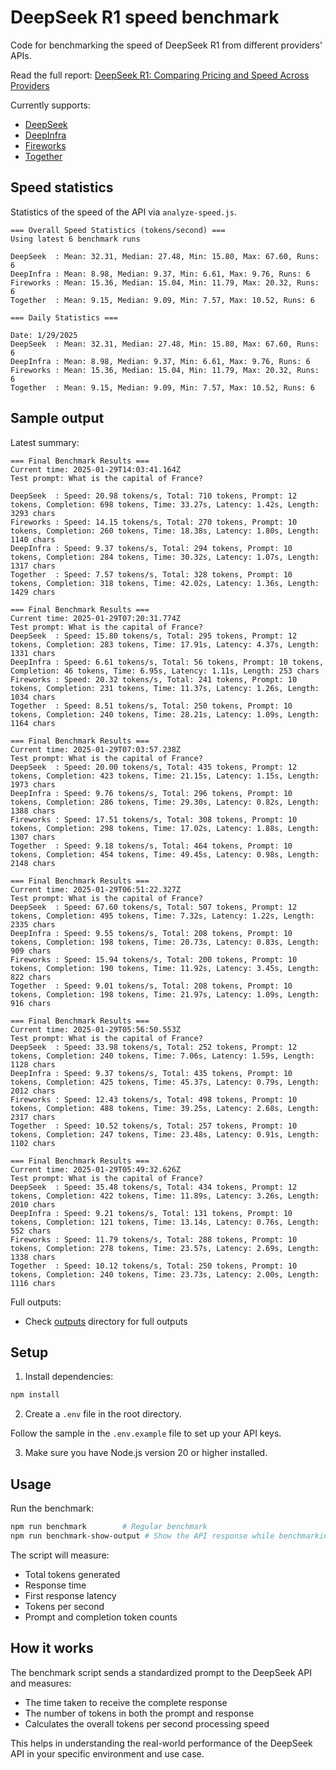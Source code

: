 # DeepSeek R1 speed benchmark

Code for benchmarking the speed of DeepSeek R1 from different providers' APIs.

Read the full report: [DeepSeek R1: Comparing Pricing and Speed Across Providers](https://prompt.16x.engineer/blog/deepseek-r1-cost-pricing-speed)

Currently supports:

- [DeepSeek](https://www.deepseek.com/)
- [DeepInfra](https://deepinfra.com/)
- [Fireworks](https://fireworks.ai/)
- [Together](https://www.together.ai/)

## Speed statistics

Statistics of the speed of the API via `analyze-speed.js`.

```
=== Overall Speed Statistics (tokens/second) ===
Using latest 6 benchmark runs

DeepSeek  : Mean: 32.31, Median: 27.48, Min: 15.80, Max: 67.60, Runs: 6
DeepInfra : Mean: 8.98, Median: 9.37, Min: 6.61, Max: 9.76, Runs: 6
Fireworks : Mean: 15.36, Median: 15.04, Min: 11.79, Max: 20.32, Runs: 6
Together  : Mean: 9.15, Median: 9.09, Min: 7.57, Max: 10.52, Runs: 6

=== Daily Statistics ===

Date: 1/29/2025
DeepSeek  : Mean: 32.31, Median: 27.48, Min: 15.80, Max: 67.60, Runs: 6
DeepInfra : Mean: 8.98, Median: 9.37, Min: 6.61, Max: 9.76, Runs: 6
Fireworks : Mean: 15.36, Median: 15.04, Min: 11.79, Max: 20.32, Runs: 6
Together  : Mean: 9.15, Median: 9.09, Min: 7.57, Max: 10.52, Runs: 6
```

## Sample output

Latest summary:

```
=== Final Benchmark Results ===
Current time: 2025-01-29T14:03:41.164Z
Test prompt: What is the capital of France?

DeepSeek  : Speed: 20.98 tokens/s, Total: 710 tokens, Prompt: 12 tokens, Completion: 698 tokens, Time: 33.27s, Latency: 1.42s, Length: 3293 chars
Fireworks : Speed: 14.15 tokens/s, Total: 270 tokens, Prompt: 10 tokens, Completion: 260 tokens, Time: 18.38s, Latency: 1.80s, Length: 1140 chars
DeepInfra : Speed: 9.37 tokens/s, Total: 294 tokens, Prompt: 10 tokens, Completion: 284 tokens, Time: 30.32s, Latency: 1.07s, Length: 1317 chars
Together  : Speed: 7.57 tokens/s, Total: 328 tokens, Prompt: 10 tokens, Completion: 318 tokens, Time: 42.02s, Latency: 1.36s, Length: 1429 chars

=== Final Benchmark Results ===
Current time: 2025-01-29T07:20:31.774Z
Test prompt: What is the capital of France?
DeepSeek  : Speed: 15.80 tokens/s, Total: 295 tokens, Prompt: 12 tokens, Completion: 283 tokens, Time: 17.91s, Latency: 4.37s, Length: 1331 chars
DeepInfra : Speed: 6.61 tokens/s, Total: 56 tokens, Prompt: 10 tokens, Completion: 46 tokens, Time: 6.95s, Latency: 1.11s, Length: 253 chars
Fireworks : Speed: 20.32 tokens/s, Total: 241 tokens, Prompt: 10 tokens, Completion: 231 tokens, Time: 11.37s, Latency: 1.26s, Length: 1034 chars
Together  : Speed: 8.51 tokens/s, Total: 250 tokens, Prompt: 10 tokens, Completion: 240 tokens, Time: 28.21s, Latency: 1.09s, Length: 1164 chars

=== Final Benchmark Results ===
Current time: 2025-01-29T07:03:57.238Z
Test prompt: What is the capital of France?
DeepSeek  : Speed: 20.00 tokens/s, Total: 435 tokens, Prompt: 12 tokens, Completion: 423 tokens, Time: 21.15s, Latency: 1.15s, Length: 1973 chars
DeepInfra : Speed: 9.76 tokens/s, Total: 296 tokens, Prompt: 10 tokens, Completion: 286 tokens, Time: 29.30s, Latency: 0.82s, Length: 1388 chars
Fireworks : Speed: 17.51 tokens/s, Total: 308 tokens, Prompt: 10 tokens, Completion: 298 tokens, Time: 17.02s, Latency: 1.88s, Length: 1307 chars
Together  : Speed: 9.18 tokens/s, Total: 464 tokens, Prompt: 10 tokens, Completion: 454 tokens, Time: 49.45s, Latency: 0.98s, Length: 2148 chars

=== Final Benchmark Results ===
Current time: 2025-01-29T06:51:22.327Z
Test prompt: What is the capital of France?
DeepSeek  : Speed: 67.60 tokens/s, Total: 507 tokens, Prompt: 12 tokens, Completion: 495 tokens, Time: 7.32s, Latency: 1.22s, Length: 2335 chars
DeepInfra : Speed: 9.55 tokens/s, Total: 208 tokens, Prompt: 10 tokens, Completion: 198 tokens, Time: 20.73s, Latency: 0.83s, Length: 909 chars
Fireworks : Speed: 15.94 tokens/s, Total: 200 tokens, Prompt: 10 tokens, Completion: 190 tokens, Time: 11.92s, Latency: 3.45s, Length: 822 chars
Together  : Speed: 9.01 tokens/s, Total: 208 tokens, Prompt: 10 tokens, Completion: 198 tokens, Time: 21.97s, Latency: 1.09s, Length: 916 chars

=== Final Benchmark Results ===
Current time: 2025-01-29T05:56:50.553Z
Test prompt: What is the capital of France?
DeepSeek  : Speed: 33.98 tokens/s, Total: 252 tokens, Prompt: 12 tokens, Completion: 240 tokens, Time: 7.06s, Latency: 1.59s, Length: 1128 chars
DeepInfra : Speed: 9.37 tokens/s, Total: 435 tokens, Prompt: 10 tokens, Completion: 425 tokens, Time: 45.37s, Latency: 0.79s, Length: 2012 chars
Fireworks : Speed: 12.43 tokens/s, Total: 498 tokens, Prompt: 10 tokens, Completion: 488 tokens, Time: 39.25s, Latency: 2.68s, Length: 2317 chars
Together  : Speed: 10.52 tokens/s, Total: 257 tokens, Prompt: 10 tokens, Completion: 247 tokens, Time: 23.48s, Latency: 0.91s, Length: 1102 chars

=== Final Benchmark Results ===
Current time: 2025-01-29T05:49:32.626Z
Test prompt: What is the capital of France?
DeepSeek  : Speed: 35.48 tokens/s, Total: 434 tokens, Prompt: 12 tokens, Completion: 422 tokens, Time: 11.89s, Latency: 3.26s, Length: 2010 chars
DeepInfra : Speed: 9.21 tokens/s, Total: 131 tokens, Prompt: 10 tokens, Completion: 121 tokens, Time: 13.14s, Latency: 0.76s, Length: 552 chars
Fireworks : Speed: 11.79 tokens/s, Total: 288 tokens, Prompt: 10 tokens, Completion: 278 tokens, Time: 23.57s, Latency: 2.69s, Length: 1338 chars
Together  : Speed: 10.12 tokens/s, Total: 250 tokens, Prompt: 10 tokens, Completion: 240 tokens, Time: 23.73s, Latency: 2.00s, Length: 1116 chars
```

Full outputs:

- Check [outputs](outputs) directory for full outputs

## Setup

1. Install dependencies:

```bash
npm install
```

2. Create a `.env` file in the root directory.

Follow the sample in the `.env.example` file to set up your API keys.

3. Make sure you have Node.js version 20 or higher installed.

## Usage

Run the benchmark:

```bash
npm run benchmark        # Regular benchmark
npm run benchmark-show-output # Show the API response while benchmarking
```

The script will measure:

- Total tokens generated
- Response time
- First response latency
- Tokens per second
- Prompt and completion token counts

## How it works

The benchmark script sends a standardized prompt to the DeepSeek API and measures:

- The time taken to receive the complete response
- The number of tokens in both the prompt and response
- Calculates the overall tokens per second processing speed

This helps in understanding the real-world performance of the DeepSeek API in your specific environment and use case.
